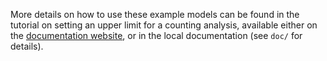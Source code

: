 More details on how to use these example models can be found in the tutorial on setting an upper limit for a counting 
analysis, available either on the [documentation website](https://fastprof.web.cern.ch/fastprof/tutorials/counting_limit), or
in the local documentation (see `doc/` for details).

